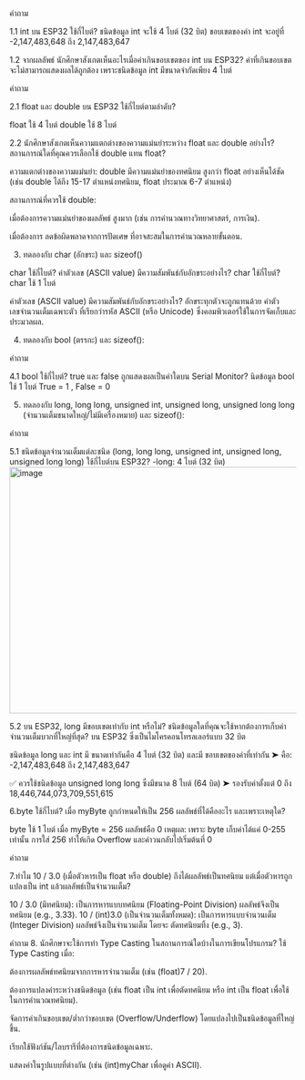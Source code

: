 คำถาม

1.1 int บน ESP32 ใช้กี่ไบต์?
ชนิดข้อมูล int จะใช้ 4 ไบต์ (32 บิต)
ขอบเขตของค่า int จะอยู่ที่ -2,147,483,648 ถึง 2,147,483,647

1.2 จากผลลัพธ์ นักศึกษาสังเกตเห็นอะไรเมื่อค่าเกินขอบเขตของ int บน ESP32?
ค่าที่เกินขอบเขตจะไม่สามารถแสดงผลได้ถูกต้อง เพราะชนิดข้อมูล int มีขนาดจำกัดเพียง 4 ไบต์

คำถาม

2.1 float และ double บน ESP32 ใช้กี่ไบต์ตามลำดับ?

float ใช้ 4 ไบต์
double ใช้ 8 ไบต์

2.2 นักศึกษาสังเกตเห็นความแตกต่างของความแม่นยำระหว่าง float และ double อย่างไร? สถานการณ์ใดที่คุณควรเลือกใช้ double แทน float?

ความแตกต่างของความแม่นยำ: double มีความแม่นยำของทศนิยม สูงกว่า float อย่างเห็นได้ชัด (เช่น double ได้ถึง 15-17 ตำแหน่งทศนิยม, float ประมาณ 6-7 ตำแหน่ง)

สถานการณ์ที่ควรใช้ double:

เมื่อต้องการความแม่นยำของผลลัพธ์ สูงมาก (เช่น การคำนวณทางวิทยาศาสตร์, การเงิน).

เมื่อต้องการ ลดข้อผิดพลาดจากการปัดเศษ ที่อาจสะสมในการคำนวณหลายขั้นตอน.

3. ทดลองกับ char (อักขระ) และ sizeof()

char ใช้กี่ไบต์? ค่าตัวเลข (ASCII value) มีความสัมพันธ์กับอักขระอย่างไร?
char ใช้กี่ไบต์? char ใช้ 1 ไบต์

ค่าตัวเลข (ASCII value) มีความสัมพันธ์กับอักขระอย่างไร? อักขระทุกตัวจะถูกแทนด้วย ค่าตัวเลขจำนวนเต็มเฉพาะตัว ที่เรียกว่ารหัส ASCII (หรือ Unicode) ซึ่งคอมพิวเตอร์ใช้ในการจัดเก็บและประมวลผล.

4. ทดลองกับ bool (ตรรกะ) และ sizeof():

คำถาม

4.1 bool ใช้กี่ไบต์? true และ false ถูกแสดงผลเป็นค่าใดบน Serial Monitor?
นิดข้อมูล bool ใช้ 1 ไบต์
True = 1 , False = 0

5. ทดลองกับ long, long long, unsigned int, unsigned long, unsigned long long (จำนวนเต็มขนาดใหญ่/ไม่มีเครื่องหมาย) และ sizeof():

คำถาม

5.1 ชนิดข้อมูลจำนวนเต็มแต่ละชนิด (long, long long, unsigned int, unsigned long, unsigned long long) ใช้กี่ไบต์บน ESP32? -long: 4 ไบต์ (32 บิต)
<img width="1209" height="433" alt="image" src="https://github.com/user-attachments/assets/9112388b-f15c-481f-b805-b99c1322304f" />

5.2 บน ESP32, long มีขอบเขตเท่ากับ int หรือไม่? ชนิดข้อมูลใดที่คุณจะใช้หากต้องการเก็บค่าจำนวนเต็มบวกที่ใหญ่ที่สุด?
บน ESP32 ซึ่งเป็นไมโครคอนโทรลเลอร์แบบ 32 บิต

ชนิดข้อมูล long และ int มี ขนาดเท่ากันคือ 4 ไบต์ (32 บิต) และมี ขอบเขตของค่าที่เท่ากัน
➤ คือ: -2,147,483,648 ถึง 2,147,483,647

✅ ควรใช้ชนิดข้อมูล unsigned long long ซึ่งมีขนาด 8 ไบต์ (64 บิต)
➤ รองรับค่าตั้งแต่ 0 ถึง 18,446,744,073,709,551,615

6.byte ใช้กี่ไบต์? เมื่อ myByte ถูกกำหนดให้เป็น 256 ผลลัพธ์ที่ได้คืออะไร และเพราะเหตุใด?

byte ใช้ 1 ไบต์
เมื่อ myByte = 256 ผลลัพธ์คือ 0
เหตุผล: เพราะ byte เก็บค่าได้แค่ 0-255 เท่านั้น การใส่ 256 ทำให้เกิด Overflow และค่าวนกลับไปเริ่มต้นที่ 0

คำถาม

7.ทำไม 10 / 3.0 (เมื่อตัวหารเป็น float หรือ double) ถึงได้ผลลัพธ์เป็นทศนิยม แต่เมื่อตัวหารถูกแปลงเป็น int แล้วผลลัพธ์เป็นจำนวนเต็ม?

10 / 3.0 (มีทศนิยม): เป็นการหารแบบทศนิยม (Floating-Point Division) ผลลัพธ์จึงเป็นทศนิยม (e.g., 3.33).
10 / (int)3.0 (เป็นจำนวนเต็มทั้งหมด): เป็นการหารแบบจำนวนเต็ม (Integer Division) ผลลัพธ์จึงเป็นจำนวนเต็ม โดยจะ ตัดทศนิยมทิ้ง (e.g., 3).

คำถาม
8. นักศึกษาจะใช้การทำ Type Casting ในสถานการณ์ใดบ้างในการเขียนโปรแกรม?
ใช้ Type Casting เมื่อ:

ต้องการผลลัพธ์ทศนิยมจากการหารจำนวนเต็ม (เช่น (float)7 / 20).

ต้องการแปลงค่าระหว่างชนิดข้อมูล (เช่น float เป็น int เพื่อตัดทศนิยม หรือ int เป็น float เพื่อใช้ในการคำนวณทศนิยม).

จัดการค่าเกินขอบเขต/ต่ำกว่าขอบเขต (Overflow/Underflow) โดยแปลงไปเป็นชนิดข้อมูลที่ใหญ่ขึ้น.

เรียกใช้ฟังก์ชัน/ไลบรารีที่ต้องการชนิดข้อมูลเฉพาะ.

แสดงค่าในรูปแบบที่ต่างกัน (เช่น (int)myChar เพื่อดูค่า ASCII).
